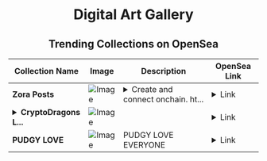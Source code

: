 <div align="center">

# Digital Art Gallery

## Trending Collections on OpenSea

| Collection Name                       | Image                                                                                     | Description                       | OpenSea Link                                                                                          |
|---------------------------------------|-------------------------------------------------------------------------------------------|-----------------------------------|--------------------------------------------------------------------------------------------------------|
| **Zora Posts** | ![Image](https://i.seadn.io/s/raw/files/26732f91362b3f2bcb760bc13555bd10.png?w=500&auto=format?w=200&auto=format) | <details><summary>Create and connect onchain. ht...</summary>Create and connect onchain. https://zora.co</details> | <details><summary>Link</summary>[Zora Posts](https://opensea.io/collection/zora-posts-15810)</details> |
| **<details><summary>CryptoDragons L...</summary>CryptoDragons Legacy</details>** | ![Image](https://i.seadn.io/s/raw/files/0af5eb8354c8ecc10458f1d1f26ccfd3.webp?w=500&auto=format?w=200&auto=format) |  | <details><summary>Link</summary>[CryptoDragons Legacy](https://opensea.io/collection/cryptodragons-legacy)</details> |
| **PUDGY LOVE** | ![Image](https://i.seadn.io/s/raw/files/5475a56a0fb529b894c356d7a3058eaa.jpg?w=500&auto=format?w=200&auto=format) | PUDGY LOVE EVERYONE | <details><summary>Link</summary>[PUDGY LOVE](https://opensea.io/collection/pudgy-love-1)</details> |

</div>